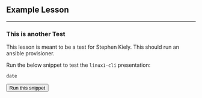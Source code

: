 ## Example Lesson

---

### This is another Test

This lesson is meant to be a test for Stephen Kiely.
This should run an ansible provisioner.

Run the below snippet to test the `linux1-cli` presentation:

```
date
```
<button type="button" class="btn btn-primary btn-sm" onclick="runSnippetInTab('linux2-cli', this)">Run this snippet</button>